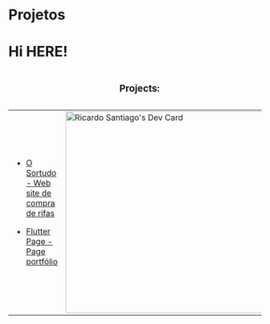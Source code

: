 # Projetos
<h1>Hi HERE!</h1>
<table><thead>
<tr>
  <caption><h3 ceter>Projects:</h3></caption>
  </tr>
  </thead>
  <tbody>
  <tr>
    <td>
    <ul>
      <li><a href="https://github.com/r-1c4rd0/Projetos/tree/master/sortudo">O Sortudo - Web site de compra de rifas</a></li>
      </ul>
      <ul>
        <li><a href="https://github.com/r-1c4rd0/Projetos/tree/master/FlutterPortfolio-main">Flutter Page -  Page portfólio</a></li>
      </ul>         
    </td>
  <td>
    <a href="https://app.daily.dev/Ricardo_Santi"><img src="https://api.daily.dev/devcards/d1a61fb9b3f546d287067e2833651c2f.png?r=z27" width="400" alt="Ricardo Santiago's Dev Card"/></a>
    </td>
</tr>
    </tbody>
 </table>

